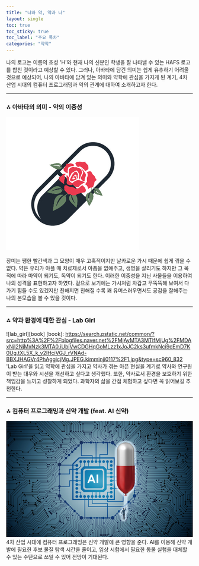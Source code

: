 ```yaml
---
title: "나와 약, 약과 나"
layout: single
toc: true
toc_sticky: true
toc_label: "주요 목차"
categories: "약학"
---
```


나의 로고는 이름의 초성 'H'와 현재 나의 신분인 학생을 잘 나타낼 수 있는 HAFS 로고를 합친 것이라고 예상할 수 있다. 그러나, 아바타에 담긴 의미는 쉽게 유추하기 어려울 것으로 예상되어, 나의 아바타에  담겨 있는 의미와 약학에 관심을 가지게 된 계기, 4차 산업 시대의 컴퓨터 프로그래밍과 약의 관계에 대하여 소개하고자 한다.

---
### ⁂ 아바타의 의미 - 약의 이중성
![medicine](/assets/images/medicine.png)

장미는 쨍한 빨간색과 그 모양이 매우 고혹적이지만 날카로운 가시 때문에 쉽게 꺾을 수 없다. 약은 우리가 아플 때 치료제로서 아픔을 없애주고, 생명을 살리기도 하지만 그 목적에 따라 마약이 되기도, 독약이 되기도 한다. 이러한 이중성을 지닌 사물들을 이용하여 나의 성격을 표현하고자 하였다. 겉으로 보기에는 가시처럼 차갑고 무뚝뚝해 보여서 다가기 힘들 수도 있겠지만 친해지면 친해질 수록 꽤 유머스러우면서도 공감을 잘해주는 나의 본모습을 볼 수 있을 것이다.

---
### ⁂ 약과 환경에 대한 관심 - Lab Girl
![lab_girl][book]
[book]: https://search.pstatic.net/common/?src=http%3A%2F%2Fblogfiles.naver.net%2FMjAyMTA3MTlfMjUg%2FMDAxNjI2NjMxNzk3MTA0.iUbjVwCDGHqGoMLzz1xJoJC2ks3ufmkNci9cEmD7K0Ug.tXL5X_k_v2lHciVGJ_rVNAd-BBXJHAGVr4PhAggjcjMg.JPEG.kimminji0117%2F1.jpg&type=sc960_832
'Lab Girl'을 읽고 약학에 관심을 가지고 약사가 겪는 아픈 현실을 계기로 약사와 연구원이 받는 대우와 시선을 개선하고 싶다고 생각했다. 또한, 약사로서 환경을 보호하기 위한 책임감을 느끼고 성찰하게 되었다. 과학자의 삶을 간접 체험하고 싶다면 꼭 읽어보길 추천한다.

---
### ⁂ 컴퓨터 프로그래밍과 신약 개발 (feat. AI 신약)
[![AI](/assets/images/AI.png "관련 뉴스 기사를 읽어보고 싶다면 방문해 보세요")](http://www.monews.co.kr/news/articleView.html?idxno=112572)
4차 산업 시대에 컴퓨터 프로그래밍은 신약 개발에 큰 영향을 준다. AI를 이용해 신약 개발에 필요한 후보 물질 탐색 시간을 줄이고, 임상 시험에서 필요한 동물 실험을 대체할 수 있는 수단으로 쓰일 수 있어 전망이 기대된다.
